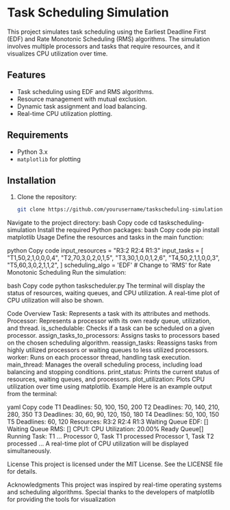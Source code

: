 # Task Scheduling Simulation

This project simulates task scheduling using the Earliest Deadline First (EDF) and Rate Monotonic Scheduling (RMS) algorithms. The simulation involves multiple processors and tasks that require resources, and it visualizes CPU utilization over time.

## Features

- Task scheduling using EDF and RMS algorithms.
- Resource management with mutual exclusion.
- Dynamic task assignment and load balancing.
- Real-time CPU utilization plotting.

## Requirements

- Python 3.x
- `matplotlib` for plotting

## Installation

1. Clone the repository:
   ```bash
   git clone https://github.com/yourusername/taskscheduling-simulation.git
Navigate to the project directory:
bash
Copy code
cd taskscheduling-simulation
Install the required Python packages:
bash
Copy code
pip install matplotlib
Usage
Define the resources and tasks in the main function:

python
Copy code
input_resources = "R3:2 R2:4 R1:3"
input_tasks = [
    "T1,50,2,1,0,0,0,4",
    "T2,70,3,0,2,0,1,5",
    "T3,30,1,0,0,1,2,6",
    "T4,50,2,1,1,0,0,3",
    "T5,60,3,0,2,1,1,2",
]
scheduling_algo = 'EDF'  # Change to 'RMS' for Rate Monotonic Scheduling
Run the simulation:

bash
Copy code
python taskscheduler.py
The terminal will display the status of resources, waiting queues, and CPU utilization. A real-time plot of CPU utilization will also be shown.

Code Overview
Task: Represents a task with its attributes and methods.
Processor: Represents a processor with its own ready queue, utilization, and thread.
is_schedulable: Checks if a task can be scheduled on a given processor.
assign_tasks_to_processors: Assigns tasks to processors based on the chosen scheduling algorithm.
reassign_tasks: Reassigns tasks from highly utilized processors or waiting queues to less utilized processors.
worker: Runs on each processor thread, handling task execution.
main_thread: Manages the overall scheduling process, including load balancing and stopping conditions.
print_status: Prints the current status of resources, waiting queues, and processors.
plot_utilization: Plots CPU utilization over time using matplotlib.
Example
Here is an example output from the terminal:

yaml
Copy code
T1 Deadlines: 50, 100, 150, 200
T2 Deadlines: 70, 140, 210, 280, 350
T3 Deadlines: 30, 60, 90, 120, 150, 180
T4 Deadlines: 50, 100, 150
T5 Deadlines: 60, 120
Resources: R3:2 R2:4 R1:3 Waiting Queue EDF: [] Waiting Queue RMS: []
CPU1:
CPU Utilization: 20.00%
Ready Queue[]
Running Task: T1
...
Processor 0, Task T1 processed
Processor 1, Task T2 processed
...
A real-time plot of CPU utilization will be displayed simultaneously.

License
This project is licensed under the MIT License. See the LICENSE file for details.

Acknowledgments
This project was inspired by real-time operating systems and scheduling algorithms. Special thanks to the developers of matplotlib for providing the tools for visualization
